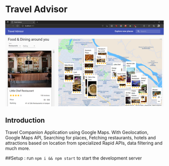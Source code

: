 # Travel Advisor

![Travel Advisor](https://github.com/sangajapatel06/travel-advisor/blob/main/public/Screenshot%20(821).png)

## Introduction
Travel Companion Application using Google Maps. With Geolocation, Google Maps API, Searching for places, Fetching restaurants, hotels and attractions based on location from specialized Rapid APIs, data filtering and much more.

##Setup
: run ```npm i && npm start``` to start the development server


